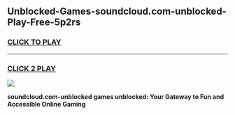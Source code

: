 
## Unblocked-Games-soundcloud.com-unblocked-Play-Free-5p2rs
<h3>
<a href="https://premium76.site?title=soundcloud.com-unblocked&ref=20M">CLICK TO PLAY</a></h3>
<hr>

<h3>
<a href="https://premium76.site?title=soundcloud.com-unblocked&ref=20M">CLICK 2 PLAY</a>
  
</h3>

<a href="https://premium76.site?title=soundcloud.com-unblocked&ref=19M"><img src="https://clearcache.store/games.png"></a>


**soundcloud.com-unblocked games unblocked: Your Gateway to Fun and Accessible Online Gaming**
